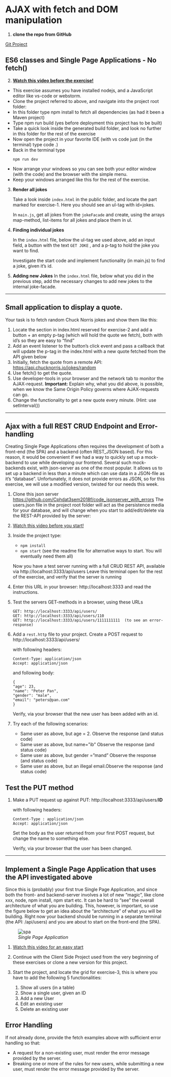 # AJAX with fetch and DOM manipulation

1. **clone the repo from GitHub**

[Git Project](https://github.com/CPH-Business-Academy/simpleViteJSApplication)

## ES6 classes and Single Page Applications - No fetch()

2. **[Watch this video before the exercise!](https://www.youtube.com/watch?v=Kc0a43cY-tk)**

- This exercise assumes you have installed nodejs, and a JavaScript editor like vs-code or webstorm.
- Clone the project referred to above, and navigate into the project root folder:
- In this folder type npm install to fetch all dependencies (as had it been a Maven project)
- Type npm run build (yes before deployment this project has to be built)
- Take a quick look inside the generated build folder, and look no further in this folder for the rest of the exercise
- Now open the project in your favorite IDE (with vs code just (in the terminal) type code .)
- Back in the terminal type
   ```JS 
   npm run dev
   ```
- Now arrange your windows so you can see both your editor window (with the code) and the browser with the simple menu.
- Keep your windows arranged like this for the rest of the exercise.

3. **Render all jokes**

   Take a look inside `index.html` in the public folder, and locate the part marked for exercise-1. Here you should see an ul-tag with id=jokes.

   In `main.js`, get all jokes from the `jokeFacade` and create, using the arrays map-method, list-items for all jokes and place them in ul.


4. **Finding individual jokes**

   In the `index.html` file, below the ul-tag we used above, add an input field, a button with the text `GET JOKE` , and a p-tag to hold the joke you want    to find.

   Investigate the start code and implement functionality (in main.js) to find a joke, given it’s id.

5. **Adding new Jokes**
   In the `index.html` file, below what you did in the previous step, add the necessary changes to add new jokes to the internal joke-facade.

---

## Small application to display a quote.

Your task is to fetch random Chuck Norris jokes and show them like this:

1. Locate the section in index.html reserved for exercise-2 and add a button + an empty p-tag (which will hold the quote we fetch), both with id’s so they are easy to “find”
2. Add an event listener to the button’s click event and pass a callback that will update the p-tag in the index.html with a new quote fetched from the API given below
3. Initially, fetch the quote from a remote API: https://api.chucknorris.io/jokes/random
4. Use fetch() to get the quote.
5. Use developer-tools in your browser and the network tab to monitor the AJAX-request.
   **Important:** Explain why, what you did above, is possible, when we know the Same Origin Policy governs where AJAX-requests can go.
6. Change the functionality to get a new quote every minute. (Hint: use setInterval())

---

## Ajax with a full REST CRUD Endpoint and Error-handling

Creating Single Page Applications often requires the development of both a front-end (the SPA) and a backend (often REST_JSON based). For this reason, it would be convenient if we had a way to quickly set up a mock-backend to use while developing our frontend.
Several such mock-backends exist, with json-server as one of the most popular. It allows us to set up a backend in less than a minute which can use data in a JSON-file as it’s “database”. Unfortunately, it does not provide errors as JSON, so for this exercise, we will use a modified version, twisted for our needs this week.

1.  Clone this json server https://github.com/Cphdat3sem2018f/code_jsonserver_with_errors
    The users.json file in the project root folder will act as the persistence media for your database, and will change when you start to add/edit/delete via the REST-API provided by the server:

2.  [Watch this video before you start!](https://www.youtube.com/watch?v=KUgU5npkv2k)

3.  Inside the project type:

    - `npm install`
    - `npm start` (see the readme file for alternative ways to start. You will eventually need them all)

    Now you have a test server running with a full CRUD REST API, available via http://localhost:3333/api/users
    Leave this terminal open for the rest of the exercise, and verify that the server is running

4.  Enter this URL in your browser: http://localhost:3333 and read the instructions.

5.  Test the servers GET-methods in a browser, using these URLs

        GET: http://localhost:3333/api/users/
        GET: http://localhost:3333/api/users/110
        GET: http://localhost:3333/api/users/1111111111  (to see an error-response)

6.  Add a `rest.http` file to your project. Create a POST request to http://localhost:3333/api/users/

    with following headers:

        Content-Type: application/json
        Accept: application/json

    and following body:

        {
        "age": 23,
        "name": "Peter Pan",
        "gender": "male",
        "email": "peters@pan.com"
        }

    Verify, via your browser that the new user has been added with an id.

7.  Try each of the following scenarios:
    - Same user as above, but age = 2. Observe the response (and status code)
    - Same user as above, but name=”ib” Observe the response (and status code)
    - Same user as above, but gender =”mand” Observe the response (and status code)
    - Same user as above, but an illegal email.Observe the response (and status code)

## Test the PUT method

1.  Make a PUT request up against PUT: http://localhost:3333/api/users/**ID**

    with following headers:

        Content-Type : application/json
        Accept: application/json

    Set the body as the user returned from your first POST request, but change the name to something else.

    Verify, via your browser that the user has been changed.

---

## Implement a Single Page Application that uses the API investigated above

Since this is (probably) your first true Single Page Application, and since both the front- and backend-server involves a lot of new “magic”, like clone xxx, node, npm install, npm start etc. It can be hard to “see” the overall architecture of what you are building. This, however, is important, so use the figure below to get an idea about the “architecture” of what you will be building. Right now your backend should be running in a separate terminal (the API: /api/users) and you are about to start on the front-end (the SPA).

 <figure>
    <img src ="../images/single.png"
         alt ="spa"
         width =""
         height ="">
    <figcaption><em>Single Page Application</em></figcaption>
</figure>

1. [Watch this video for an easy start](https://www.youtube.com/watch?v=l5ahJkMXYGE)

2. Continue with the Client Side Project used from the very beginning of these exercises or clone a new version for this project.

3. Start the project, and locate the grid for exercise-3, this is where you have to add the following 5 functionalities:
    1. Show all users (in a table)
    2. Show a single user, given an ID
    3. Add a new User
    4. Edit an existing user
    5. Delete an existing user

## Error Handling

If not already done, provide the fetch examples above with sufficient error handling so that:

- A request for a non-existing user, must render the error message provided by the server.
- Breaking one or more of the rules for new users, while submitting a new user, must render the error message provided by the server.
